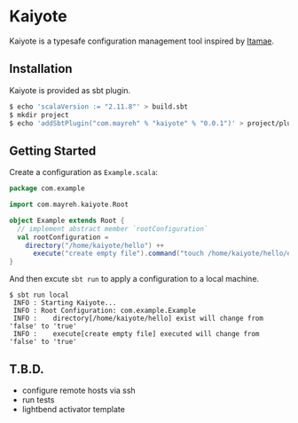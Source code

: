 # Kaiyote

Kaiyote is a typesafe configuration management tool inspired by [Itamae](https://github.com/itamae-kitchen/itamae).

## Installation

Kaiyote is provided as sbt plugin.

```bash
$ echo 'scalaVersion := "2.11.8"' > build.sbt
$ mkdir project
$ echo 'addSbtPlugin("com.mayreh" % "kaiyote" % "0.0.1")' > project/plugins.sbt
```

## Getting Started

Create a configuration as `Example.scala`:

```scala
package com.example

import com.mayreh.kaiyote.Root

object Example extends Root {
  // implement abstract member `rootConfiguration`
  val rootConfiguration = 
    directory("/home/kaiyote/hello") ++ 
      execute("create empty file").command("touch /home/kaiyote/hello/example")
}
```

And then excute `sbt run` to apply a configuration to a local machine.

```
$ sbt run local
 INFO : Starting Kaiyote...
 INFO : Root Configuration: com.example.Example
 INFO :    directory[/home/kaiyote/hello] exist will change from 'false' to 'true'
 INFO :    execute[create empty file] executed will change from 'false' to 'true'
```

## T.B.D.

- configure remote hosts via ssh
- run tests
- lightbend activator template
